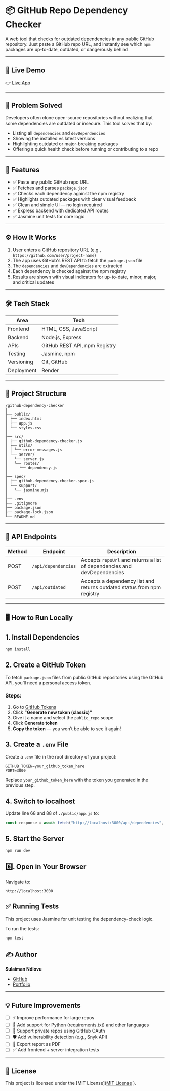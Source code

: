 # 📦 GitHub Repo Dependency Checker

A web tool that checks for outdated dependencies in any public GitHub repository. Just paste a GitHub repo URL, and instantly see which `npm` packages are up-to-date, outdated, or dangerously behind.

---

## 🚀 Live Demo

👉 [Live App](https://github-dependency-checker.onrender.com/)

---

## 🧠 Problem Solved

Developers often clone open-source repositories without realizing that some dependencies are outdated or insecure. This tool solves that by:

- Listing all `dependencies` and `devDependencies`
- Showing the installed vs latest versions
- Highlighting outdated or major-breaking packages
- Offering a quick health check before running or contributing to a repo

---

## 🔧 Features

- ✅ Paste any public GitHub repo URL
- ✅ Fetches and parses `package.json`
- ✅ Checks each dependency against the npm registry
- ✅ Highlights outdated packages with clear visual feedback
- ✅ Clean and simple UI — no login required
- ✅ Express backend with dedicated API routes
- ✅ Jasmine unit tests for core logic

---

## ⚙️ How It Works

1. User enters a GitHub repository URL (e.g., `https://github.com/user/project-name`)
2. The app uses GitHub's REST API to fetch the `package.json` file
3. The `dependencies` and `devDependencies` are extracted
4. Each dependency is checked against the npm registry
5. Results are shown with visual indicators for up-to-date, minor, major, and critical updates

---

## 🛠 Tech Stack

| Area       | Tech                          |
| ---------- | ----------------------------- |
| Frontend   | HTML, CSS, JavaScript         |
| Backend    | Node.js, Express              |
| APIs       | GitHub REST API, npm Registry |
| Testing    | Jasmine, npm                  |
| Versioning | Git, GitHub                   |
| Deployment | Render                        |

---

## 📁 Project Structure

```
/github-dependency-checker
│
├── public/
│ ├── index.html
│ ├── app.js
│ └── styles.css
│
├── src/
│ ├── github-dependency-checker.js
│ ├── utils/
│ │ └── error-messages.js
│ └── server/
│   └── server.js
│   └── routes/
│     └── dependency.js
│
├── spec/
│ ├── github-dependency-checker-spec.js
│ └── support/
│   └── jasmine.mjs
│
├── .env
├── .gitignore
├── package.json
├── package-lock.json
└── README.md

```

---

## 🧪 API Endpoints

| Method | Endpoint            | Description                                                              |
| ------ | ------------------- | ------------------------------------------------------------------------ |
| POST   | `/api/dependencies` | Accepts `repoUrl` and returns a list of dependencies and devDependencies |
| POST   | `/api/outdated`     | Accepts a dependency list and returns outdated status from npm registry  |

---

## 🖥️ How to Run Locally

## 1️. Install Dependencies

```bash
npm install
```

## 2️. Create a GitHub Token

To fetch `package.json` files from public GitHub repositories using the GitHub API, you’ll need a personal access token.

### Steps:

1. Go to [GitHub Tokens](https://github.com/settings/tokens)
2. Click **"Generate new token (classic)"**
3. Give it a name and select the `public_repo` scope
4. Click **Generate token**
5. **Copy the token** — you won’t be able to see it again!

## 3️. Create a `.env` File

Create a `.env` file in the root directory of your project:

```env
GITHUB_TOKEN=your_github_token_here
PORT=3000
```

Replace `your_github_token_here` with the token you generated in the previous step.

## 4️. Switch to localhost
Update line 68 and 88 of `./public/app.js` to:
```JavaScript
const response = await fetch("http://localhost:3000/api/dependencies", { ... });
```

## 5️. Start the Server

```bash
npm run dev
```

## 6️⃣. Open in Your Browser

Navigate to:

```
http://localhost:3000
```

## ✅ Running Tests

This project uses Jasmine for unit testing the dependency-check logic.

To run the tests:

```bash
npm test
```

## ✍️ Author

**Sulaiman Ndlovu**

- [GitHub](https://github.com/sulaiman001221)
- [Portfolio](https://sulaiman001221.github.io/portfolio/)

---

## 💡 Future Improvements

- [ ] ⚡ Improve performance for large repos
- [ ] 🧠 Add support for Python (requirements.txt) and other languages
- [ ] 🔐 Support private repos using GitHub OAuth
- [ ] 🛡️ Add vulnerability detection (e.g., Snyk API)
- [ ] 📄 Export report as PDF
- [ ] ✅ Add frontend + server integration tests

---

## 📜 License

This project is licensed under the [MIT License]([MIT License](https://github.com/sulaiman001221/github-dependency-checker/blob/main/LICENSE)
).
